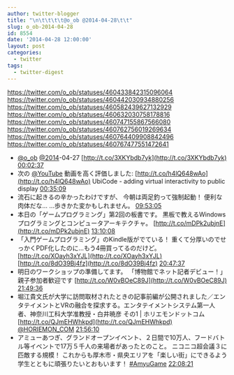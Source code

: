 ```yaml
---
author: twitter-blogger
title: "\n\t\t\t\t@o_ob @2014-04-28\t\t"
slug: o_ob-2014-04-28
id: 8554
date: '2014-04-28 12:00:00'
layout: post
categories:
  - twitter
tags:
  - twitter-digest
---
```


https://twitter.com/o_ob/statuses/460433842315096064 https://twitter.com/o_ob/statuses/460442030934880256 https://twitter.com/o_ob/statuses/460582439627132929 https://twitter.com/o_ob/statuses/460632030758178816 https://twitter.com/o_ob/statuses/460747155867566080 https://twitter.com/o_ob/statuses/460762756019269634 https://twitter.com/o_ob/statuses/460764409908842496 https://twitter.com/o_ob/statuses/460767477551472641  

*   [@o_ob](https://twitter.com/o_ob) [@2014](https://twitter.com/2014)-04-27 [http://t.co/3XKYbdb7yk](http://t.co/3XKYbdb7yk) [00:02:37](https://twitter.com/o_ob/statuses/460433842315096064)
*   次の [@YouTube](https://twitter.com/YouTube) 動画を高く評価しました: [http://t.co/h4lQ648wAo](http://t.co/h4lQ648wAo) UbiCode - adding virtual interactivity to public display [00:35:09](https://twitter.com/o_ob/statuses/460442030934880256)
*   流石に起きるの辛かったわけですが、 今朝は両足釣って強制起動！ 便利な肉体だな... ...歩きかた変かもしれません。 [09:53:05](https://twitter.com/o_ob/statuses/460582439627132929)
*   本日の「ゲームプログラミング」第2回の板書です。 黒板で教えるWindowsプログラミングとコンピュータアーキテクチャ。 [http://t.co/mDPk2ubjnE](http://t.co/mDPk2ubjnE) [13:10:08](https://twitter.com/o_ob/statuses/460632030758178816)
*   「入門ゲームプログラミング」のKindle版がでている！ 重くて分厚いのでせっかくPDF化したのに…もう4冊買ってるのだけど。 [http://t.co/XOayh3xYJL](http://t.co/XOayh3xYJL) [http://t.co/8dO39Bj4fz](http://t.co/8dO39Bj4fz) [20:47:37](https://twitter.com/o_ob/statuses/460747155867566080)
*   明日のワークショップの準備してます。 「博物館でネット記者デビュー！」 親子参加者歓迎です [http://t.co/W0vBOeC89J](http://t.co/W0vBOeC89J) [21:49:36](https://twitter.com/o_ob/statuses/460762756019269634)
*   堀江貴文氏が大学に訪問取材されたときの記事前編が公開されました／エンタテイメントとVRの融合を探求する。エンタテイメントシステム第一人者、神奈川工科大学准教授・白井暁彦 その1 | ホリエモンドットコム [http://t.co/QJmEHWhkpd](http://t.co/QJmEHWhkpd) [@HORIEMON_COM](https://twitter.com/HORIEMON_COM) [21:56:10](https://twitter.com/o_ob/statuses/460764409908842496)
*   アミューあつぎ、グランドオープンイベント、２日間で10万人、フードバトル等イベントで17万５千人の来場者があったとのこと。 ニコニコ超会議３に匹敵する規模！ これからも厚木市・県央エリアを「楽しい街」にできるよう学生とともに頑張りたいとおもいます！ [#AmyuGame](https://twitter.com/search?q=%23AmyuGame&src=hash) [22:08:21](https://twitter.com/o_ob/statuses/460767477551472641)